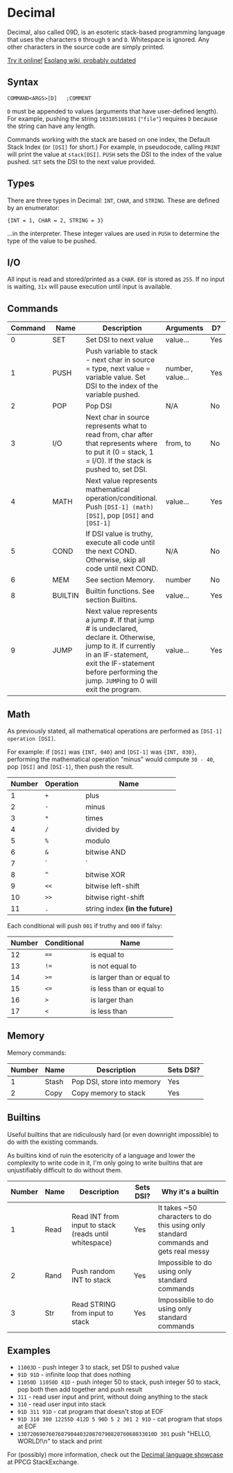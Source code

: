 # Decimal
Decimal, also called 09D, is an esoteric stack-based programming language that uses the characters `0` through `9` and `D`. Whitespace is ignored. Any other characters in the source code are simply printed.

[Try it online!](//tio.run/#Decimal) [Esolang wiki, probably outdated](//wiki.esolangs.org/wiki/Decimal)

## Syntax

    COMMAND<ARGS>[D]   ;COMMENT

`D` must be appended to values (arguments that have user-defined length). For example, pushing the string `103105108101` (`"file"`) requires `D` because the string can have any length.

Commands working with the stack are based on one index, the Default Stack Index (or `[DSI]` for short.) For example, in pseudocode, calling `PRINT` will print the value at `stack[DSI]`. `PUSH` sets the DSI to the index of the value pushed. `SET` sets the DSI to the next value provided. 

## Types

There are three types in Decimal: `INT`, `CHAR`, and `STRING`. These are defined by an enumerator:

    {INT = 1, CHAR = 2, STRING = 3}

...in the interpreter. These integer values are used in `PUSH` to determine the type of the value to be pushed.

## I/O

All input is read and stored/printed as a `CHAR`. `EOF` is stored as `255`. If no input is waiting, `31x` will pause execution until input is available.

## Commands

|Command|Name|Description|Arguments|D?|
|-|-|-|-|-|
|0|SET|Set DSI to next value|value...|Yes|
|1|PUSH|Push variable to stack - next char in source = type, next value = variable value. Set DSI to the index of the variable pushed.|number, value...|Yes|
|2|POP|Pop DSI|N/A|No|
|3|I/O|Next char in source represents what to read from, char after that represents where to put it (0 = stack, 1 = I/O). If the stack is pushed to, set DSI.|from, to|No|
|4|MATH|Next value represents mathematical operation/conditional. Push `[DSI-1] (math) [DSI]`, pop `[DSI]` and `[DSI-1]`|value...|Yes|
|5|COND|If DSI value is truthy, execute all code until the next COND. Otherwise, skip all code until next COND.|N/A|No|
|6|MEM|See section Memory.|number|No|
|8|BUILTIN|Builtin functions. See section Builtins.|value...|Yes|
|9|JUMP|Next value represents a jump #. If that jump # is undeclared, declare it. Otherwise, jump to it. If currently in an IF-statement, exit the IF-statement before performing the jump. `JUMP`ing to 0 will exit the program.|value...|Yes|

## Math

As previously stated, all mathematical operations are performed as `[DSI-1] operation [DSI]`.

For example: if `[DSI]` was `{INT, 040}` and `[DSI-1]` was `{INT, 030}`, performing the mathematical operation "minus" would compute `30 - 40`, pop `[DSI]` and `[DSI-1]`, then push the result.

|Number|Operation|Name|
|-|-|-|
|1|`+`|plus|
|2|`-`|minus|
|3|`*`|times|
|4|`/`|divided by|
|5|`%`|modulo|
|6|`&`|bitwise AND|
|7|`|`|bitwise OR|
|8|`^`|bitwise XOR|
|9|`<<`|bitwise left-shift|
|10|`>>`|bitwise right-shift|
|11|`.`|string index **(in the future)**|

Each conditional will push `001` if truthy and `000` if falsy:

|Number|Conditional|Name|
|-|-|-|
|12|`==`|is equal to|
|13|`!=`|is not equal to|
|14|`>=`|is larger than or equal to|
|15|`<=`|is less than or equal to|
|16|`>`|is larger than|
|17|`<`|is less than|

## Memory

Memory commands:

|Number|Name|Description|Sets DSI?|
|-|-|-|-|
|1|Stash|Pop DSI, store into memory|Yes|
|2|Copy|Copy memory to stack|Yes|

## Builtins

Useful builtins that are ridiculously hard (or even downright impossible) to do with the existing commands.

As builtins kind of ruin the esotericity of a language and lower the complexity to write code in it, I'm only going to write builtins that are unjustifiably difficult to do without them.

|Number|Name|Description|Sets DSI?|Why it's a builtin|
|-|-|-|-|-|
|1|Read|Read INT from input to stack (reads until whitespace)|Yes|It takes ~50 characters to do this using only standard commands and gets real messy|
|2|Rand|Push random INT to stack|Yes|Impossible to do using only standard commands|
|3|Str|Read STRING from input to stack|Yes|Impossiblie to do using only standard commands|

## Examples

 - `11003D` - push integer 3 to stack, set DSI to pushed value
 - `91D 91D` - infinite loop that does nothing
 - `11050D 11050D 41D` - push integer 50 to stack, push integer 50 to stack, pop both then add together and push result
 - `311` - read user input and print, without doing anything to the stack
 - `310` - read user input into stack
 - `91D 311 91D` - cat program that doesn't stop at EOF
 - `91D 310 300 12255D 412D 5 90D 5 2 301 2 91D` - cat program that stops at EOF
 - `13072069076076079044032087079082076068033010D 301` push "HELLO, WORLD!\n" to stack and print

For (possibly) more information, check out the [Decimal language showcase](https://codegolf.stackexchange.com/a/124235/61563) at PPCG StackExchange.
